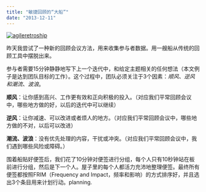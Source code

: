 ```yaml
---
title: "敏捷回顾的“大船”"
date: "2013-12-11"
---
```


[![agileretroship](/wp-content/uploads/2013/12/agileretroship-300x225.jpg)](/wp-content/uploads/2013/12/agileretroship.jpg)

昨天我尝试了一种新的回顾会议方法，用来收集参与者数据。用一艘船从传统的回顾工具中摆脱出来。

参与者需要15分钟静静地写下上一个迭代中，和给定主题相关的任何想法（本文例子是达到团队目标的工作）。这个过程中，团队必须关注于3个因素：_顺风、逆风和潮流、波浪_。

**顺风**：让你感到高兴、工作更有效和正向积极的投入。（对应我们平常回顾会议中，哪些地方做的好，以后的迭代中可以继续）

**逆风**：让你减速、可以改进或者烦人的地方。（对应我们平常回顾会议中，哪些地方做的不对，以后可以改进）

**潮流、波浪**：没有优先处理的内容，干扰或冲突。（对应我们平常回顾会议中，我们遇到哪些风险或障碍。）

围着船贴好便签后，我们花了10分钟对便签进行分组，每个人只有10秒钟站在板前进行分组，然后是下一个人。屋子里的每个人都活力充沛地整理便签。最终所有便签都按照FRIM（Frequency and Impact，频率和影响）的方式排序好，并且选出3个条目用来计划行动。planning.
